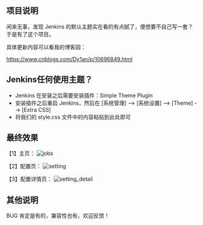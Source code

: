## 项目说明

闲来无事，发现 Jenkins 的默认主题实在看的有点腻了，便想要不自己写一套？于是有了这个项目。

具体更新内容可以看我的博客园：

https://www.cnblogs.com/Dy1an/p/10696849.html

## Jenkins任何使用主题？

* Jenkins 在安装之后需要安装插件：Simple Theme Plugin
* 安装插件之后重启 Jenkins，然后在 [系统管理] --> [系统设置] --> [Theme] --> [Extra CSS]
* 将我们的 style.css 文件中的内容粘贴到此处即可

## 最终效果

【1】主页：
![jobs](https://github.com/PythonTra1nee/Jenkins-Theme/blob/master/image/jobs.jpg?raw=true)

【2】配置页：
![setting](https://github.com/PythonTra1nee/Jenkins-Theme/blob/master/image/setting.jpg?raw=true)

【3】配置详情页：
![setting_detail](https://github.com/PythonTra1nee/Jenkins-Theme/blob/master/image/setting_detail.jpg?raw=true)

## 其他说明

BUG 肯定是有的，兼容性也有，欢迎反馈！